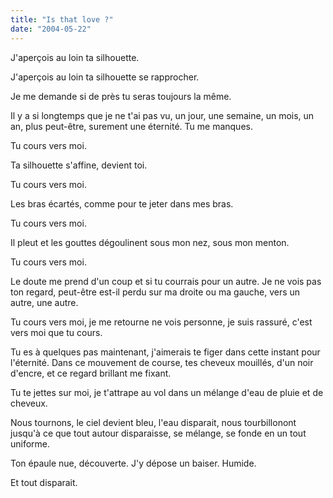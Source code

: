 ```yaml
---
title: "Is that love ?"
date: "2004-05-22"
---
```


J'aperçois au loin ta silhouette.

J'aperçois au loin ta silhouette se rapprocher.

Je me demande si de près tu seras toujours la même.

Il y a si longtemps que je ne t'ai pas vu, un jour, une semaine, un mois, un an, plus peut-être, surement une éternité. Tu me manques.

Tu cours vers moi.

Ta silhouette s'affine, devient toi.

Tu cours vers moi.

Les bras écartés, comme pour te jeter dans mes bras.

Tu cours vers moi.

Il pleut et les gouttes dégoulinent sous mon nez, sous mon menton.

Tu cours vers moi.

Le doute me prend d'un coup et si tu courrais pour un autre. Je ne vois pas ton regard, peut-être est-il perdu sur ma droite ou ma gauche, vers un autre, une autre.

Tu cours vers moi, je me retourne ne vois personne, je suis rassuré, c'est vers moi que tu cours.

Tu es à quelques pas maintenant, j'aimerais te figer dans cette instant pour l'éternité. Dans ce mouvement de course, tes cheveux mouillés, d'un noir d'encre, et ce regard brillant me fixant.

Tu te jettes sur moi, je t'attrape au vol dans un mélange d'eau de pluie et de cheveux.

Nous tournons, le ciel devient bleu, l'eau disparait, nous tourbillonont jusqu'à ce que tout autour disparaisse, se mélange, se fonde en un tout uniforme.

Ton épaule nue, découverte. J'y dépose un baiser. Humide.

Et tout disparait.
